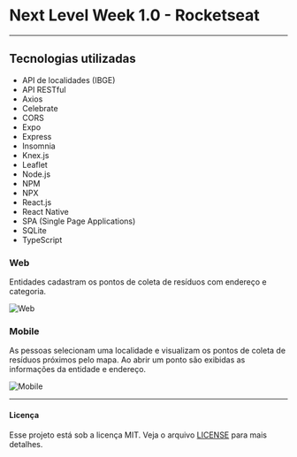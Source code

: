 # Next Level Week 1.0 - Rocketseat

---

## Tecnologias utilizadas

- API de localidades (IBGE)
- API RESTful
- Axios
- Celebrate
- CORS
- Expo
- Express
- Insomnia
- Knex.js
- Leaflet
- Node.js
- NPM
- NPX
- React.js
- React Native
- SPA (Single Page Applications)
- SQLite
- TypeScript

### Web

Entidades cadastram os pontos de coleta de resíduos com endereço e categoria.

![Web](https://github.com/rayra-abreu/ecoleta/)

### Mobile

As pessoas selecionam uma localidade e visualizam os pontos de coleta de resíduos próximos pelo mapa. Ao abrir um ponto são exibidas as informações da entidade e endereço.

![Mobile](https://github.com/rayra-abreu/ecoleta/)

---

#### Licença

Esse projeto está sob a licença MIT. Veja o arquivo [LICENSE](LICENSE.md) para mais detalhes.